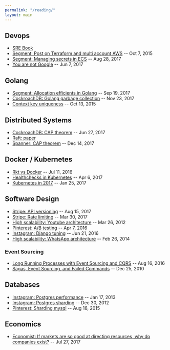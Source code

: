 ```yaml
---
permalink: "/reading/"
layout: main
---
```


## Devops

* [SRE Book](https://landing.google.com/sre/book/index.html)
* [Segment: Post on Terraform and multi account AWS](https://segment.com/blog/rebuilding-our-infrastructure/) -- Oct 7, 2015
* [Segment: Managing secrets in ECS](https://segment.com/blog/the-right-way-to-manage-secrets/) -- Aug 28, 2017
* [You are not Google](https://blog.bradfieldcs.com/you-are-not-google-84912cf44afb) -- Jun 7, 2017

## Golang

* [Segment: Allocation efficients in Golang](https://segment.com/blog/allocation-efficiency-in-high-performance-go-services/) -- Sep 19, 2017
* [CockroachDB: Golang garbage collection](https://www.cockroachlabs.com/blog/how-to-optimize-garbage-collection-in-go/) -- Nov 23, 2017
* [Context key uniqueness](https://medium.com/random-go-tips/on-context-context-keys-uniqueness-738aa7a5c87f) -- Oct 13, 2015

## Distributed Systems

* [CockroachDB: CAP theorem](https://www.cockroachlabs.com/blog/limits-of-the-cap-theorem/) -- Jun 27, 2017
* [Raft: paper](https://raft.github.io/raft.pdf)
* [Spanner: CAP theorem](https://static.googleusercontent.com/media/research.google.com/en//pubs/archive/45855.pdf) -- Dec 14, 2017

## Docker / Kubernetes

* [Rkt vs Docker](https://medium.com/@adriaandejonge/moving-from-docker-to-rkt-310dc9aec938) -- Jul 11, 2016
* [Healthchecks in Kubernetes](https://medium.com/spire-labs/utilizing-kubernetes-liveness-and-readiness-probes-to-automatically-recover-from-failure-2fe0314f2b2e) -- Apr 6, 2017
* [Kubernetes in 2017](https://coreos.com/blog/future-of-kubernetes.html) -- Jan 25, 2017

## Software Design

* [Stripe: API versioning](https://stripe.com/blog/api-versioning) -- Aug 15, 2017
* [Stripe: Rate limiting](https://stripe.com/blog/rate-limiters) -- Mar 30, 2017
* [High scalability: Youtube architecture](http://highscalability.com/blog/2012/3/26/7-years-of-youtube-scalability-lessons-in-30-minutes.html) -- Mar 26, 2012
* [Pinterest: A/B testing](https://medium.com/@Pinterest_Engineering/building-pinterests-a-b-testing-platform-ab4934ace9f4) -- Apr 7, 2016
* [Instagram: Django tuning](https://engineering.instagram.com/web-service-efficiency-at-instagram-with-python-4976d078e366) -- Jun 21, 2016
* [High scalability: WhatsApp architecture](http://highscalability.com/blog/2014/2/26/the-whatsapp-architecture-facebook-bought-for-19-billion.html) -- Feb 26, 2014

### Event Sourcing

* [Long Running Processes with Event Sourcing and CQRS](https://medium.com/@drozzy/long-running-processes-event-sourcing-cqrs-c87fbb2ca644) -- Aug 16, 2016
* [Sagas, Event Sourcing, and Failed Commands](https://blog.jonathanoliver.com/sagas-event-sourcing-and-failed-commands/) -- Dec 25, 2010

## Databases

* [Instagram: Postgres performance](https://engineering.instagram.com/handling-growth-with-postgres-5-tips-from-instagram-d5d7e7ffdfcb) -- Jan 17, 2013
* [Instagram: Postgres sharding](https://engineering.instagram.com/sharding-ids-at-instagram-1cf5a71e5a5c) -- Dec 30, 2012
* [Pinterest: Sharding mysql](https://medium.com/@Pinterest_Engineering/sharding-pinterest-how-we-scaled-our-mysql-fleet-3f341e96ca6f) -- Aug 16, 2015

## Economics

* [Economist: If markets are so good at directing resources, why do companies exist?](https://www.economist.com/news/economics-brief/21725542-if-markets-are-so-good-directing-resources-why-do-companies-exist-first-our) -- Jul 27, 2017
